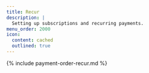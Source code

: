 ```yaml
---
title: Recur
description: |
  Setting up subscriptions and recurring payments.
menu_order: 2000
icon:
  content: cached
  outlined: true
---
```


{% include payment-order-recur.md %}
